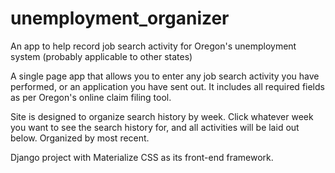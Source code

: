 # unemployment_organizer
An app to help record job search activity for Oregon's unemployment system (probably applicable to other states)

A single page app that allows you to enter any job search activity you have performed, or an application you have sent out.
It includes all required fields as per Oregon's online claim filing tool.

Site is designed to organize search history by week. Click whatever week you want to see the search history for, and all activities will be laid out below. 
Organized by most recent. 

Django project with Materialize CSS as its front-end framework. 
